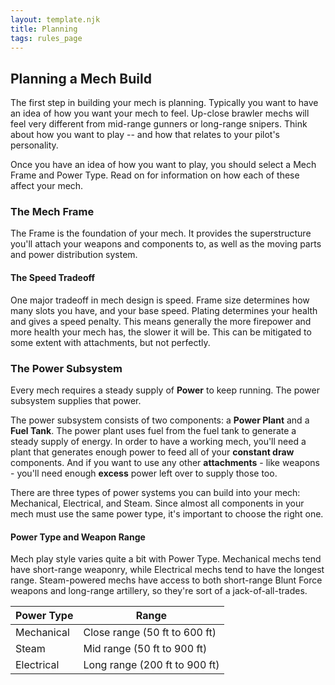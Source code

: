 ```yaml
---
layout: template.njk
title: Planning
tags: rules_page
---
```

## Planning a Mech Build
The first step in building your mech is planning. Typically you want to have an 
idea of how you want your mech to feel. Up-close brawler mechs will feel very 
different from mid-range gunners or long-range snipers. Think about how you want 
to play -- and how that relates to your pilot's personality.

Once you have an idea of how you want to play, you should select a Mech Frame and Power
Type. Read on for information on how each of these affect your mech.

### The Mech Frame
The Frame is the foundation of your mech. It provides the superstructure you'll attach
your weapons and components to, as well as the moving parts and power distribution system.

#### The Speed Tradeoff
One major tradeoff in mech design is speed. Frame size determines how many slots
you have, and your base speed. Plating determines your health and gives a speed
penalty. This means generally the more firepower and more health your mech has,
the slower it will be. This can be mitigated to some extent with attachments, but
not perfectly.

### The Power Subsystem
Every mech requires a steady supply of **Power** to keep running. The power subsystem 
supplies that power.

The power subsystem consists of two components: a **Power Plant** and a **Fuel Tank**. 
The power plant uses fuel from the fuel tank to generate a steady supply of energy. In 
order to have a working mech, you'll need a plant that generates enough power to feed all 
of your **constant draw** components. And if you want to use any other **attachments** - 
like weapons - you'll need enough **excess** power left over to supply those too.

There are three types of power systems you can build into your mech: Mechanical,
Electrical, and Steam. Since almost all components in your mech must use the same power
type, it's important to choose the right one.

#### Power Type and Weapon Range
Mech play style varies quite a bit with Power Type. Mechanical mechs tend have 
short-range weaponry, while Electrical mechs tend to have the longest range. Steam-powered
mechs have access to both short-range Blunt Force weapons and long-range artillery, so
they're sort of a jack-of-all-trades.

| Power Type  | Range                         |
| ----------- | ----------------------------- |
| Mechanical  | Close range (50 ft to 600 ft) |
| Steam       | Mid range (50 ft to 900 ft)   |
| Electrical  | Long range (200 ft to 900 ft) |

<!-- TODO: Go over basic planning steps & link to selecting components page -->
